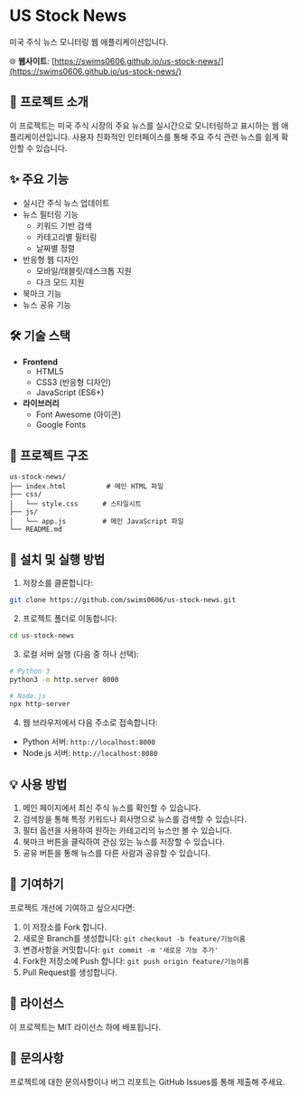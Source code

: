 # US Stock News

미국 주식 뉴스 모니터링 웹 애플리케이션입니다.

🌐 **웹사이트**: [https://swims0606.github.io/us-stock-news/](https://swims0606.github.io/us-stock-news/)

## 📝 프로젝트 소개
이 프로젝트는 미국 주식 시장의 주요 뉴스를 실시간으로 모니터링하고 표시하는 웹 애플리케이션입니다. 사용자 친화적인 인터페이스를 통해 주요 주식 관련 뉴스를 쉽게 확인할 수 있습니다.

## ✨ 주요 기능
- 실시간 주식 뉴스 업데이트
- 뉴스 필터링 기능
  - 키워드 기반 검색
  - 카테고리별 필터링
  - 날짜별 정렬
- 반응형 웹 디자인
  - 모바일/태블릿/데스크톱 지원
  - 다크 모드 지원
- 북마크 기능
- 뉴스 공유 기능

## 🛠 기술 스택
- **Frontend**
  - HTML5
  - CSS3 (반응형 디자인)
  - JavaScript (ES6+)
- **라이브러리**
  - Font Awesome (아이콘)
  - Google Fonts

## 📁 프로젝트 구조
```
us-stock-news/
├── index.html          # 메인 HTML 파일
├── css/               
│   └── style.css      # 스타일시트
├── js/
│   └── app.js         # 메인 JavaScript 파일
└── README.md
```

## 🚀 설치 및 실행 방법
1. 저장소를 클론합니다:
```bash
git clone https://github.com/swims0606/us-stock-news.git
```

2. 프로젝트 폴더로 이동합니다:
```bash
cd us-stock-news
```

3. 로컬 서버 실행 (다음 중 하나 선택):
```bash
# Python 3
python3 -m http.server 8000

# Node.js
npx http-server
```

4. 웹 브라우저에서 다음 주소로 접속합니다:
- Python 서버: `http://localhost:8000`
- Node.js 서버: `http://localhost:8080`

## 💡 사용 방법
1. 메인 페이지에서 최신 주식 뉴스를 확인할 수 있습니다.
2. 검색창을 통해 특정 키워드나 회사명으로 뉴스를 검색할 수 있습니다.
3. 필터 옵션을 사용하여 원하는 카테고리의 뉴스만 볼 수 있습니다.
4. 북마크 버튼을 클릭하여 관심 있는 뉴스를 저장할 수 있습니다.
5. 공유 버튼을 통해 뉴스를 다른 사람과 공유할 수 있습니다.

## 🤝 기여하기
프로젝트 개선에 기여하고 싶으시다면:
1. 이 저장소를 Fork 합니다.
2. 새로운 Branch를 생성합니다: `git checkout -b feature/기능이름`
3. 변경사항을 커밋합니다: `git commit -m '새로운 기능 추가'`
4. Fork한 저장소에 Push 합니다: `git push origin feature/기능이름`
5. Pull Request를 생성합니다.

## 📝 라이선스
이 프로젝트는 MIT 라이선스 하에 배포됩니다.

## 📧 문의사항
프로젝트에 대한 문의사항이나 버그 리포트는 GitHub Issues를 통해 제출해 주세요.